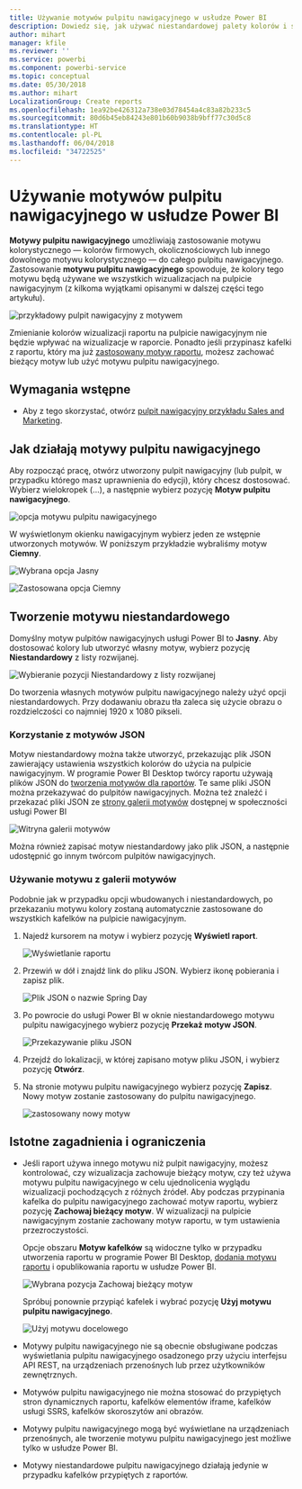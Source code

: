 ```yaml
---
title: Używanie motywów pulpitu nawigacyjnego w usłudze Power BI
description: Dowiedz się, jak używać niestandardowej palety kolorów i stosować ją do całego pulpitu nawigacyjnego w usłudze Power BI
author: mihart
manager: kfile
ms.reviewer: ''
ms.service: powerbi
ms.component: powerbi-service
ms.topic: conceptual
ms.date: 05/30/2018
ms.author: mihart
LocalizationGroup: Create reports
ms.openlocfilehash: 1ea92be426312a738e03d78454a4c83a82b233c5
ms.sourcegitcommit: 80d6b45eb84243e801b60b9038b9bff77c30d5c8
ms.translationtype: HT
ms.contentlocale: pl-PL
ms.lasthandoff: 06/04/2018
ms.locfileid: "34722525"
---
```

# <a name="use-dashboard-themes-in-power-bi-service"></a>Używanie motywów pulpitu nawigacyjnego w usłudze Power BI
**Motywy pulpitu nawigacyjnego** umożliwiają zastosowanie motywu kolorystycznego — kolorów firmowych, okolicznościowych lub innego dowolnego motywu kolorystycznego — do całego pulpitu nawigacyjnego. Zastosowanie **motywu pulpitu nawigacyjnego** spowoduje, że kolory tego motywu będą używane we wszystkich wizualizacjach na pulpicie nawigacyjnym (z kilkoma wyjątkami opisanymi w dalszej części tego artykułu).

![przykładowy pulpit nawigacyjny z motywem](media/service-dashboard-themes/power-bi-full-dashboard-theme.png)

Zmienianie kolorów wizualizacji raportu na pulpicie nawigacyjnym nie będzie wpływać na wizualizacje w raporcie. Ponadto jeśli przypinasz kafelki z raportu, który ma już [zastosowany motyw raportu](/desktop-report-themes.md), możesz zachować bieżący motyw lub użyć motywu pulpitu nawigacyjnego.


## <a name="prerequisites"></a>Wymagania wstępne
* Aby z tego skorzystać, otwórz [pulpit nawigacyjny przykładu Sales and Marketing](sample-datasets.md).


## <a name="how-dashboard-themes-work"></a>Jak działają motywy pulpitu nawigacyjnego
Aby rozpocząć pracę, otwórz utworzony pulpit nawigacyjny (lub pulpit, w przypadku którego masz uprawnienia do edycji), który chcesz dostosować. Wybierz wielokropek (...), a następnie wybierz pozycję **Motyw pulpitu nawigacyjnego**. 

![opcja motywu pulpitu nawigacyjnego](media/service-dashboard-themes/power-bi-dashboard-theme.png)

W wyświetlonym okienku nawigacyjnym wybierz jeden ze wstępnie utworzonych motywów.  W poniższym przykładzie wybraliśmy motyw **Ciemny**.

![Wybrana opcja Jasny](media/service-dashboard-themes/power-bi-theme-menu.png)

![Zastosowana opcja Ciemny](media/service-dashboard-themes/power-bi-theme-dark.png)

## <a name="create-a-custom-theme"></a>Tworzenie motywu niestandardowego

Domyślny motyw pulpitów nawigacyjnych usługi Power BI to **Jasny**. Aby dostosować kolory lub utworzyć własny motyw, wybierz pozycję **Niestandardowy** z listy rozwijanej. 

![Wybieranie pozycji Niestandardowy z listy rozwijanej](media/service-dashboard-themes/power-bi-theme-custom.png)

Do tworzenia własnych motywów pulpitu nawigacyjnego należy użyć opcji niestandardowych. Przy dodawaniu obrazu tła zaleca się użycie obrazu o rozdzielczości co najmniej 1920 x 1080 pikseli.  

### <a name="using-json-themes"></a>Korzystanie z motywów JSON
Motyw niestandardowy można także utworzyć, przekazując plik JSON zawierający ustawienia wszystkich kolorów do użycia na pulpicie nawigacyjnym. W programie Power BI Desktop twórcy raportu używają plików JSON do [tworzenia motywów dla raportów](desktop-report-themes.md). Te same pliki JSON można przekazywać do pulpitów nawigacyjnych. Można też znaleźć i przekazać pliki JSON ze [strony galerii motywów](https://community.powerbi.com/t5/Themes-Gallery/bd-p/ThemesGallery) dostępnej w społeczności usługi Power BI 

![Witryna galerii motywów](media/service-dashboard-themes/power-bi-theme-gallery.png)

Można również zapisać motyw niestandardowy jako plik JSON, a następnie udostępnić go innym twórcom pulpitów nawigacyjnych. 

### <a name="use-a-theme-from-the-theme-gallery"></a>Używanie motywu z galerii motywów

Podobnie jak w przypadku opcji wbudowanych i niestandardowych, po przekazaniu motywu kolory zostaną automatycznie zastosowane do wszystkich kafelków na pulpicie nawigacyjnym. 

1. Najedź kursorem na motyw i wybierz pozycję **Wyświetl raport**.

    ![Wyświetlanie raportu](media/service-dashboard-themes/power-bi-choose-theme.png)

2. Przewiń w dół i znajdź link do pliku JSON.  Wybierz ikonę pobierania i zapisz plik.

    ![Plik JSON o nazwie Spring Day](media/service-dashboard-themes/power-bi-theme-json.png)

3. Po powrocie do usługi Power BI w oknie niestandardowego motywu pulpitu nawigacyjnego wybierz pozycję **Przekaż motyw JSON**.

    ![Przekazywanie pliku JSON](media/service-dashboard-themes/power-bi-upload-theme.png)

4. Przejdź do lokalizacji, w której zapisano motyw pliku JSON, i wybierz pozycję **Otwórz**.

5. Na stronie motywu pulpitu nawigacyjnego wybierz pozycję **Zapisz**. Nowy motyw zostanie zastosowany do pulpitu nawigacyjnego.

    ![zastosowany nowy motyw](media/service-dashboard-themes/power-bi-json.png)

## <a name="considerations-and-limitations"></a>Istotne zagadnienia i ograniczenia

* Jeśli raport używa innego motywu niż pulpit nawigacyjny, możesz kontrolować, czy wizualizacja zachowuje bieżący motyw, czy też używa motywu pulpitu nawigacyjnego w celu ujednolicenia wyglądu wizualizacji pochodzących z różnych źródeł. Aby podczas przypinania kafelka do pulpitu nawigacyjnego zachować motyw raportu, wybierz pozycję **Zachowaj bieżący motyw**. W wizualizacji na pulpicie nawigacyjnym zostanie zachowany motyw raportu, w tym ustawienia przezroczystości. 

    Opcje obszaru **Motyw kafelków** są widoczne tylko w przypadku utworzenia raportu w programie Power BI Desktop, [dodania motywu raportu](desktop-report-themes.md) i opublikowania raportu w usłudze Power BI. 

    ![Wybrana pozycja Zachowaj bieżący motyw](media/service-dashboard-themes/power-bi-keep-current.png)

    Spróbuj ponownie przypiąć kafelek i wybrać pozycję **Użyj motywu pulpitu nawigacyjnego**.

    ![Użyj motywu docelowego](media/service-dashboard-themes/power-bi-use-destination.png)

* Motywy pulpitu nawigacyjnego nie są obecnie obsługiwane podczas wyświetlania pulpitu nawigacyjnego osadzonego przy użyciu interfejsu API REST, na urządzeniach przenośnych lub przez użytkowników zewnętrznych.    
* Motywów pulpitu nawigacyjnego nie można stosować do przypiętych stron dynamicznych raportu, kafelków elementów iframe, kafelków usługi SSRS, kafelków skoroszytów ani obrazów.
* Motywy pulpitu nawigacyjnego mogą być wyświetlane na urządzeniach przenośnych, ale tworzenie motywu pulpitu nawigacyjnego jest możliwe tylko w usłudze Power BI. 
* Motywy niestandardowe pulpitu nawigacyjnego działają jedynie w przypadku kafelków przypiętych z raportów. 


